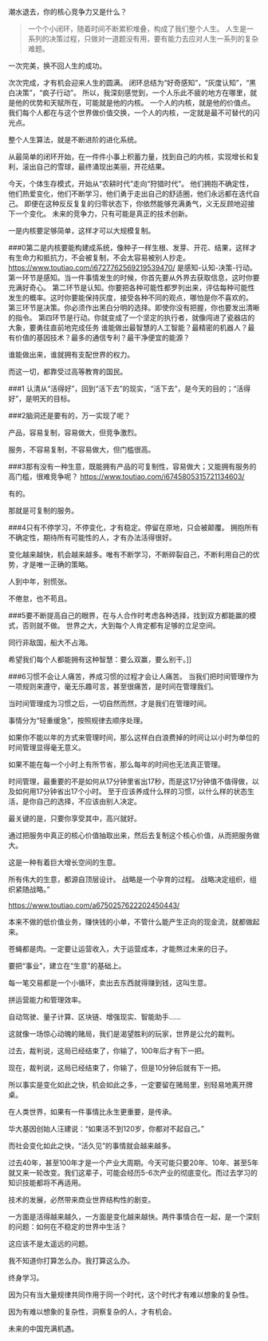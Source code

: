 潮水退去，你的核心竞争力又是什么？
>一个个小闭环，随着时间不断累积堆叠，构成了我们整个人生。
人生是一系列的决策过程，只做对一道题没有用，要有能力去应对人生一系列的复杂难题。

一次完美，换不回人生的成功。

次次完成，才有机会迎来人生的圆满。
闭环总结为“好奇感知”，“灰度认知”，“黑白决策”，“疯子行动”。
所以，我深刻感觉到，一个人乐此不疲的地方在哪里，就是他的优势和天赋所在，可能就是他的内核。
一个人的内核，就是他的价值点。我们每个人都在与这个世界做价值交换，一个人的内核，一定就是最不可替代的闪光点。

整个人生算法，就是不断进阶的进化系统。

从最简单的闭环开始，在一件件小事上积蓄力量，找到自己的内核，实现增长和复利，滚出自己的雪球，最终涌现出美丽，开花结果。

今天，个体生存模式，开始从“农耕时代”走向“狩猎时代”。
他们拥抱不确定性，他们热爱变化，他们不断学习，他们勇于走出自己的舒适圈，他们永远都在迭代自己。
即便在这种反反复复的归零状态下，你依然能够充满勇气，义无反顾地迎接下一个变化。
未来的竞争力，只有可能是真正的技术创新。

一是内核要足够简单，这样才可以大规模复制。

###0第二是内核要能构建成系统，像种子一样生根、发芽、开花、结果，这样才有生命力和抵抗力，不会被复制，不会太容易被别人抄走。
https://www.toutiao.com/i6727762569219539470/
是感知-认知-决策-行动。
第一环节是感知。当一件事情发生的时候，你首先要从外界去获取信息，这时你要充满好奇心。 第二环节是认知。你要把各种可能性都罗列出来，评估每种可能性发生的概率。这时你要能保持灰度，接受各种不同的观点，哪怕是你不喜欢的。 第三环节是决策。你必须作出黑白分明的选择。即使你没有把握，你也要发出清晰的指令。 第四环节是行动。你就变成了一个坚定的执行者，就像闯进了瓷器店的大象，要勇往直前地完成任务
谁能做出最智慧的人工智能？最精密的机器人？最有价值的基因技术？最多的通信专利？最干净便宜的能源？

谁能做出来，谁就拥有支配世界的权力。

而这一切，都靠受过高等教育的国民。

###1 认清从“活得好”，回到“活下去”的现实，“活下去”，是今天的目的；“活得好”，是明天的目标。

###2脑洞还是要有的，万一实现了呢？

产品，容易复制，容易做大，但竞争激烈。

服务，不容易复制，不容易做大，但门槛很高。

###3那有没有一种生意，既能拥有产品的可复制性，容易做大；又能拥有服务的高门槛，很难竞争呢？
https://www.toutiao.com/i6745805315721134603/

有的。

那就是可复制的服务。

###4只有不停学习，不停变化，才有稳定。停留在原地，只会被颠覆。
拥抱所有不确定性，期待所有可能性的人，才有办法活得很好。

变化越来越快，机会越来越多。唯有不断学习，不断碎裂自己，不断利用自己的优势，才是唯一正确的策略。

人到中年，别慌张。

不倦怠，也不苟且。


###5要不断提高自己的眼界，在与人合作时考虑各种选择，找到双方都能赢的模式，否则就不做。
世界之大，大到每个人肯定都有足够的立足空间。

同行非敌国，船大不占海。

希望我们每个人都能拥有这种智慧：要么双赢，要么别干。]]


###6习惯不会让人痛苦，养成习惯的过程才会让人痛苦。
当我们把时间管理作为一项规则来遵守，毫无乐趣可言，甚至很痛苦，是时间在管理我们。

当时间管理成为习惯之后，一切自然而然，才是我们在管理时间。

事情分为“轻重缓急”，按照规律去顺序处理。

如果你不能以年的方式来管理时间，那么这样白白浪费掉的时间让以小时为单位的时间管理显得毫无意义。

如果不能在每一个小时上有所节省，那么每年的时间也无法真正管理。

时间管理，最重要的不是如何从17分钟里省出17秒，而是这17分钟值不值得做，以及如何用17分钟省出17个小时。
至于应该养成什么样的习惯，以什么样的状态生活，是你自己的选择，不应该由别人决定。

最关键的是，只要你享受其中，高兴就好。

通过把服务中真正的核心价值抽取出来，然后去复制这个核心价值，从而把服务做大。

这是一种有着巨大增长空间的生意。

所有伟大的生意，都源自顶层设计。
战略是一个孕育的过程。
战略决定组织，组织紧随战略。”

https://www.toutiao.com/a6750257622202450443/


本来不做的低价值业务，赚快钱的小单，不管什么能产生正向的现金流，就都做起来。

苍蝇都是肉。一定要让运营收入，大于运营成本，才能熬过未来的日子。

要把“事业”，建立在“生意”的基础上。

每一笔交易都是一个小循环，卖出去东西就得赚到钱，这叫生意。

拼运营能力和管理效率。


自动驾驶、量子计算、区块链、增强现实、智能助手……

这就像一场惊心动魄的赌局，我们是渴望胜利的玩家，世界是公允的裁判。

过去，裁判说，这局已经结束了，你输了，100年后才有下一把。

现在，裁判说，这局已经结束了，你输了，但是10分钟后就有下一把。

所以事实是变化如此之快，机会如此之多，一定要留在赌局里，别轻易地离开牌桌。



在人类世界，如果有一件事情比永生更重要，是传承。

华大基因创始人汪建说：“如果活不到120岁，你都对不起自己。”

而社会变化如此之快，“活久见”的事情就会越来越多。

过去40年，甚至100年才是一个产业大周期。今天可能只要20年、10年、甚至5年就又来一轮改变。我们这辈子，可能会经历5-6次产业的彻底变化。而过去学习的知识技能都将不再适用。

技术的发展，必然带来商业世界结构性的剧变。

一方面是活得越来越久，一方面是变化越来越快。两件事情合在一起，是一个深刻的问题：如何在不稳定的世界中生活？

这应该不是太遥远的问题。

我不知道你打算怎么办。我打算这么办。

终身学习。

因为只有当大量规律共同作用于同一个时代，这个时代才有难以想象的复杂性。

因为有难以想象的复杂性，洞察复杂的人，才有机会。

未来的中国充满机遇。
